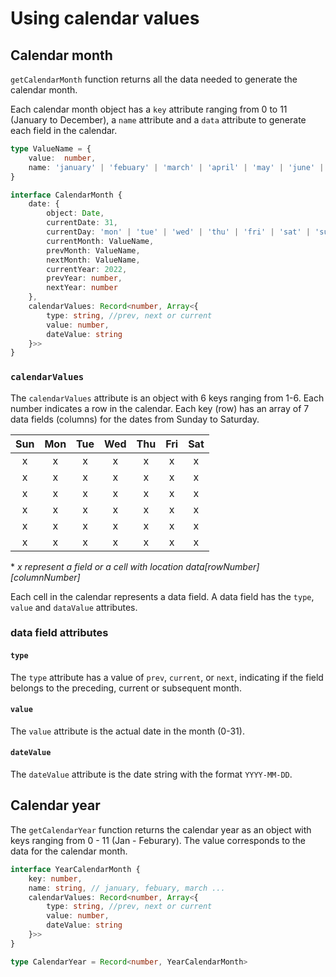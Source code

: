 # Using calendar values

## Calendar month

`getCalendarMonth` function returns all the data needed to generate the calendar month.

Each calendar month object has a `key` attribute ranging from 0 to 11 (January to December), a `name` attribute and a `data` attribute to generate each field in the calendar.

```typescript
type ValueName = {
    value:  number,
    name: 'january' | 'febuary' | 'march' | 'april' | 'may' | 'june' | 'july' | 'august' | 'september' | 'october' | 'november' | 'december'
}

interface CalendarMonth {
    date: {
        object: Date,
        currentDate: 31,
        currentDay: 'mon' | 'tue' | 'wed' | 'thu' | 'fri' | 'sat' | 'sun',
        currentMonth: ValueName,
        prevMonth: ValueName,
        nextMonth: ValueName,
        currentYear: 2022,
        prevYear: number,
        nextYear: number
    },
    calendarValues: Record<number, Array<{
        type: string, //prev, next or current
        value: number,
        dateValue: string
    }>>
}
```

### `calendarValues`

The `calendarValues` attribute is an object with 6 keys ranging from 1-6. Each number indicates a row in the calendar. Each key (row) has an array of 7 data fields (columns) for the dates from Sunday to Saturday.

|Sun|Mon|Tue|Wed|Thu|Fri|Sat|
|:-:|:-:|:-:|:-:|:-:|:-:|:-:|
| x | x | x | x | x | x | x |
| x | x | x | x | x | x | x |
| x | x | x | x | x | x | x |
| x | x | x | x | x | x | x |
| x | x | x | x | x | x | x |
| x | x | x | x | x | x | x |

\* _x represent a field or a cell with location data[rowNumber][columnNumber]_

Each cell in the calendar represents a data field. A data field has the `type`, `value` and `dataValue` attributes.

### data field attributes

#### `type`

The `type` attribute has a value of `prev`, `current`, or `next`, indicating if the field belongs to the preceding, current or subsequent month.

#### `value`

The `value` attribute is the actual date in the month (0-31).

#### `dateValue`

The `dateValue` attribute is the date string with the format `YYYY-MM-DD`.

## Calendar year

The `getCalendarYear` function returns the calendar year as an object with keys ranging from 0 - 11 (Jan - Feburary). The value corresponds to the data for the calendar month.

```typescript
interface YearCalendarMonth {
    key: number,
    name: string, // january, febuary, march ...
    calendarValues: Record<number, Array<{
        type: string, //prev, next or current
        value: number,
        dateValue: string
    }>>
}
```

```typescript
type CalendarYear = Record<number, YearCalendarMonth>
```
